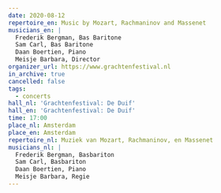 ```yaml
---
date: 2020-08-12
repertoire_en: Music by Mozart, Rachmaninov and Massenet
musicians_en: |
  Frederik Bergman, Bas Baritone
  Sam Carl, Bas Baritone
  Daan Boertien, Piano
  Meisje Barbara, Director
organizer_url: https://www.grachtenfestival.nl
in_archive: true
cancelled: false
tags:
  - concerts
hall_nl: 'Grachtenfestival: De Duif'
hall_en: 'Grachtenfestival: De Duif'
time: 17:00
place_nl: Amsterdam
place_en: Amsterdam
repertoire_nl: Muziek van Mozart, Rachmaninov, en Massenet
musicians_nl: |
  Frederik Bergman, Basbariton
  Sam Carl, Basbariton
  Daan Boertien, Piano
  Meisje Barbara, Regie
---
```

